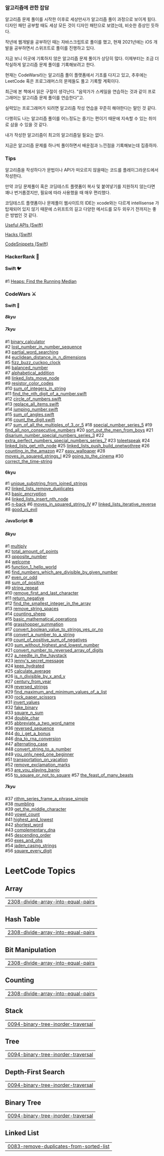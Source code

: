 ### 알고리즘에 관한 잡담

알고리즘 문제 풀이를 시작한 이후로 세상만사가 알고리즘 풀이 과정으로 보이게 됬다. 디자인 패턴 공부할 때도 세상 모든 것이 디자인 패턴으로 보였는데, 비슷한 증상인 듯하다. 

작년에 웹개발을 공부하던 때는 자바스크립트로 풀이를 했고, 현재 2021년에는 iOS 개발을 공부하면서 스위프트로 풀이를 진행하고 있다.   

지금 보니 이곳에 기록하지 않은 알고리즘 문제 풀이가 상당히 많다. 이제부터는 조금 더 착실하게 알고리즘 문제 풀이를 기록해보려고 한다.   

현재는 CodeWars라는 알고리즘 풀이 플랫폼에서 기초를 다지고 있고, 추후에는 LeetCode 혹은 프로그래머스의 문제들도 풀고 기록할 계획이다.  

최근에 본 책에서 읽은 구절이 생각난다. "음악가가 스케일을 연습하는 것과 같이 프로그래머는 알고리즘 문제 풀이를 연습한다"고.  

실력있는 프로그래머가 되려면 알고리즘 작성 연습을 꾸준히 해야한다는 말인 것 같다.  

다행히도 나는 알고리즘 풀이를 어느정도는 즐기는 편이기 때문에 지속할 수 있는 취미로 삼을 수 있을 것 같다.  

내가 작성한 알고리즘이 최고의 알고리즘일 필요는 없다.   

지금은 알고리즘 문제를 하나씩 풀이하면서 배운점과 느낀점을 기록해보는데 집중하자.  

### Tips

알고리즘을 작성하다가 문법이나 API가 떠오르지 않을때는 코드를 플레이그라운드에서 작성한다.

만약 코딩 문제풀이 혹은 코딩테스트 플랫폼이 복사 및 붙여넣기를 지원하지 않는다면 꽤나 번거롭겠지만, 필요에 따라 사용했을 때 매우 편리했다.

코딩테스트 플랫폼이나 문제풀이 웹사이트의 IDE는 xcode와는 다르게 intellisense 가 탑재되어 있지 않기 때문에 스위프트의 길고 다양한 메서드를 모두 외우기 전까지는 좋은 방법인 것 같다. 

[Useful APIs (Swift)](https://www.notion.so/ericimhojang/Useful-APIS-6826b04aef76477cb4c711c3b341bd96)  
  
[Hacks (Swift)](https://www.notion.so/ericimhojang/Hacks-e2199208a9da43a4bcbfc3025c13929a)  
  
[CodeSnippets (Swift)](https://www.notion.so/ericimhojang/Useful-Code-Snippets-ad88681b5c0c4f908001fc605017fb5c)

### HackerRank 🏰
#### Swift 🐦

#1 [Heaps: Find the Running Median](HackerRank/Heaps_Find_the_Running_Median.swift)

### CodeWars ⚔️
#### Swift  🦅
##### 8kyu

##### 7kyu
#1 [binary_calculator](Codewars/Swift/7kyu/binary_calculator.swift)  
#2 [lost_number_in_number_sequence](Codewars/Swift/7kyu/lost_number_in_number_sequence.swift)  
#3 [partial_word_searching](Codewars/Swift/7kyu/partial_word_searching.swift)  
#4 [euclidean_distance_in_n_dimensions](Codewars/Swift/7kyu/euclidean_distance_in_n_dimensions.swift)  
#5 [fizz_buzz_cuckoo_clock](Codewars/Swift/7kyu/fizz_buzz_cuckoo_clock.swift)  
#6 [balanced_number](Codewars/Swift/7kyu/balanced_number.swift)  
#7 [alphabetical_addition](Codewars/Swift/7kyu/alphabet_addition.swift)  
#8 [linked_lists_move_node](Codewars/Swift/7kyu/linked_lists_move_node.swift)  
#9 [resistor_color_codes](Codewars/Swift/7kyu/resistor_color_codes.swift)  
#10 [sum_of_integers_in_string](Codewars/Swift/7kyu/sum_of_integers_in_string.swift)  
#11 [find_the_nth_digit_of_a_number.swift](Codewars/Swift/7kyu/find_the_nth_digit_of_a_number.swift)  
#12 [circle_of_numbers.swift](Codewars/Swift/7kyu/circle_of_numbers.swift)  
#13 [replace_all_items.swift](Codewars/Swift/7kyu/replace_all_items.swift)  
#14 [jumping_number.swift](Codewars/Swift/7kyu/jumping_number.swift)  
#15 [sum_of_angles.swift](Codewars/Swift/7kyu/sum_of_angles.swift)  
#16 [count_the_digit.swift](Codewars/Swift/7kyu/count_the_digit.swift)  
#17 [sum_of_all_the_multiples_of_3_or_5](Codewars/Swift/7kyu/sum_of_all_the_multiples_of_3_or_5.swift) 
#18 [special_number_series_5](Codewars/Swift/7kyu/special_number_series_5.swift)
#19 [find_all_non_consecutive_numbers](Codewars/Swift/7kyu/find_all_non_consecutive_numbers.swift)
#20 [sort_out_the_men_from_boys](Codewars/Swift/7kyu/sort_out_the_men_from_boys.swift)
#21 [disarium_number_special_numbers_series_3](Codewars/Swift/7kyu/disarium_special_numbers_series_3.swift)
#22 [extra_perfect_numbers_special_numbers_series_7](Codewars/Swift/7kyu/extra_perfect_numbers_special_numbers_series_7.swift)
#23 [toleetspeak](Codewars/Swift/7kyu/toleetspeak.swift)
#24 [linked_lists_get_nth_node](Codewars/Swift/7kyu/linked_lists_get_nth_node.swift)
#25 [linked_lists_push_build_onetwothree](Codewars/Swift/7kyu/linked_lists_push_build_onetwothree.swift)
#26 [counting_in_the_amazon](Codewars/Swift/7kyu/counting_in_the_amazon.swift)
#27 [easy_wallpaper](Codewars/Swift/7kyu/easy_wallpaper.swift)
#28 [moves_in_squared_strings_I](Codewars/Swift/7kyu/moves_in_squared_strings_I.swift)
#29 [going_to_the_cinema](Codewars/Swift/7kyu/going_to_the_cinema.swift)
#30 [correct_the_time-string](Codewars/Swift/7kyu/correct_the_time-string.swift)

#### 6kyu

#1 [unique_substring_from_joined_strings](Codewars/Swift/6kyu/unique_substring_from_joined_strings.swift)   
#2 [linked_lists_remove_duplicates](Codewars/Swift/6kyu/linked_lists_remove_duplicates.swift)  
#3 [basic_encryption](Codewars/Swift/6kyu/basic_encryption.swift)  
#4 [linked_lists_insert_nth_node](Codewars/Swift/6kyu/linked_lists_insert_nth_node.swift)  
#5 [n-back](Codewars/Swift/6kyu/n-back.swift)
#6 [moves_in_squared_string_IV](Codewars/Swift/6kyu/moves_in_squared_string_IV.swift)
#7 [linked_lists_iterative_reverse](Codewars/Swift/6kyu/linked_lists_iterative_reverse.swift)
#8 [good_vs_evil](Codewars/Swift/6kyu/good_vs_evil.swift)

#### JavaScript 🕸
##### 8kyu
#1 [multiply](Codewars/JavaScript/8kyu/multiply.js)  
#2 [total_amount_of_points](Codewars/JavaScript/8kyu/total_amount_of_points.js)  
#3 [opposite_number](Codewars/JavaScript/8kyu/opposite_number.js)  
#4 [welcome](Codewars/JavaScript/8kyu/welcome.js)  
#5 [function_1_hello_world](Codewars/JavaScript/8kyu/function_1_hello_world.js)  
#6 [find_numbers_which_are_divisible_by_given_number](Codewars/JavaScript/8kyu/find_numbers_which_are_divisible_by_given_number.js)  
#7 [even_or_odd](Codewars/JavaScript/8kyu/even_or_odd.js)  
#8 [sum_of_positive](Codewars/JavaScript/8kyu/sum_of_positive.js)  
#9 [string_repeat](Codewars/JavaScript/8kyu/string_repeat.js)  
#10 [remove_first_and_last_character](Codewars/JavaScript/8kyu/remove_first_and_last_character.js)  
#11 [return_negative](Codewars/JavaScript/8kyu/return_negative.js)  
#12 [find_the_smallest_integer_in_the_array](Codewars/JavaScript/8kyu/find_the_smallest_integer_in_the_array.js)  
#13 [remove_string_spaces](Codewars/JavaScript/8kyu/remove_string_spaces.js)  
#14 [counting_sheep](Codewars/JavaScript/8kyu/counting_sheep.js)  
#15 [basic_mathematical_operations](Codewars/JavaScript/8kyu/basic_mathematical_operations.js)  
#16 [grasshopper_summation](Codewars/JavaScript/8kyu/grasshopper_summation.js)  
#17 [convert_boolean_value_to_strings_yes_or_no](Codewars/JavaScript/8kyu/convert_boolean_value_to_strings_yes_or_no.js)  
#18 [convert_a_number_to_a_string](Codewars/JavaScript/8kyu/convert_a_number_to_a_string.js)  
#19 [count_of_positive_sum_of_negatives](Codewars/JavaScript/8kyu/count_of_positive_sum_of_negatives.js)  
#20 [sum_without_highest_and_lowest_number](Codewars/JavaScript/8kyu/sum_without_highest_and_lowest_number.js)  
#21 [convert_number_to_reversed_array_of_digits](Codewars/JavaScript/8kyu/convert_number_to_reversed_array_of_digits.js)  
#22 [a_needle_in_the_haystack](Codewar/8kyu/a_needle_in_the_haystack.js)  
#23 [jenny's_secret_message](Codewars/JavaScript/8kyu/jenny's_secret_message.js)  
#24 [keep_hydrated](Codewars/JavaScript/8kyu/keep_hydrated.js)  
#25 [calculate_average](Codewars/JavaScript/8kyu/calculate_average.js)  
#26 [is_n_divisible_by_x_and_y](Codewars/JavaScript/8kyu/is_n_divisible_by_x_and_y.js)  
#27 [century_from_year](Codewars/JavaScript/8kyu/century_from_year.js)  
#28 [reversed_strings](Codewars/JavaScript/8kyu/reversed_strings.js)  
#29 [find_maximum_and_minimum_values_of_a_list](find_maximum_and_minimum_values_of_a_list.js)  
#30 [rock_paper_scissors](Codewars/JavaScript/8kyu/rock_paper_scissors.js)  
#31 [invert_values](Codewars/JavaScript/8kyu/invert_values.js)  
#32 [fake_binary](Codewars/JavaScript/8kyu/fake_binary.js)  
#33 [square_n_sum](Codewars/JavaScript/8kyu/square_n_sum.js)  
#34 [double_char](Codewars/JavaScript/8kyu/double_char.js)  
#35 [abbreviate_a_two_word_name](Codewars/JavaScript/8kyu/abbreviate_a_two_word_name.js)  
#36 [reversed_sequence](Codewars/JavaScript/8kyu/reversed_sequence.js)  
#44 [do_i_get_a_bonus](Codewars/JavaScript/8kyu/do_i_get_a_bonus.js)  
#46 [dna_to_rna_conversion](Codewars/JavaScript/8kyu/dna_to_rna_conversion.js)  
#47 [alternating_case](Codewars/JavaScript/8kyu/alternating_case.js)  
#48 [convert_string_to_a_number](Codewars/JavaScript/8kyu/convert_string_to_a_number.js)  
#49 [you_only_need_one_beginner](Codewars/JavaScript/8kyu/you_only_need_one_beginner.js)  
#51 [transportation_on_vacation](Codewars/JavaScript/8yu/transportation_on_vacation.js)  
#52 [remove_exclamation_marks](Codewars/JavaScript/8kyu/remove_exclamation_marks.js)  
#53 [are_you_playing_banjo](Codewars/JavaScript/8kyu/are_you_playing_banjo.js)  
#55 [to_square_or_not_to_square](Codewars/JavaScript/8kyu/to_square_or_not_to_square.js)
#57 [the_feast_of_many_beasts](Codewars/JavaScript/8kyu/the_feast_of_many_beasts.js)  

##### 7kyu

#37 [rithm_series_frame_a_phrase_simple](Codewars/JavaScript/7kyu/rithm_series_frame_a_phrase_simple.js)  
#38 [mumbling](Codewars/JavaScript/7kyu/mumbling.js)  
#39 [get_the_middle_character](Codewars/JavaScript/7kyu/get_the_middle_character.js)  
#40 [vowel_count](Codewars/JavaScript/7kyu/vowel_count.js)  
#41 [highest_and_lowest](Codewars/JavaScript/7kyu/hightest_and_lowest.js)  
#42 [shortest_word](Codewars/JavaScript/7kyu/shortest_word.js)  
#43 [complementary_dna](Codewars/JavaScript/7kyu/complementary_dna.js)  
#45 [descending_order](Codewars/JavaScript/7kyu/descending_order.js)  
#50 [exes_and_ohs](Codewars/JavaScript/7kyu/exes_and_ohs.js)  
#54 [jaden_casing_strings](Codewars/JavaScript/7kyu/jaden_casing_strings.js)  
#56 [square_every_digit](Codewars/JavaScript/7kyu/square_every_digit.js)  

<!---LeetCode Topics Start-->
# LeetCode Topics
## Array
|  |
| ------- |
| [2308-divide-array-into-equal-pairs](https://github.com/seoulboy/algorithm.log/tree/master/2308-divide-array-into-equal-pairs) |
## Hash Table
|  |
| ------- |
| [2308-divide-array-into-equal-pairs](https://github.com/seoulboy/algorithm.log/tree/master/2308-divide-array-into-equal-pairs) |
## Bit Manipulation
|  |
| ------- |
| [2308-divide-array-into-equal-pairs](https://github.com/seoulboy/algorithm.log/tree/master/2308-divide-array-into-equal-pairs) |
## Counting
|  |
| ------- |
| [2308-divide-array-into-equal-pairs](https://github.com/seoulboy/algorithm.log/tree/master/2308-divide-array-into-equal-pairs) |
## Stack
|  |
| ------- |
| [0094-binary-tree-inorder-traversal](https://github.com/seoulboy/algorithm.log/tree/master/0094-binary-tree-inorder-traversal) |
## Tree
|  |
| ------- |
| [0094-binary-tree-inorder-traversal](https://github.com/seoulboy/algorithm.log/tree/master/0094-binary-tree-inorder-traversal) |
## Depth-First Search
|  |
| ------- |
| [0094-binary-tree-inorder-traversal](https://github.com/seoulboy/algorithm.log/tree/master/0094-binary-tree-inorder-traversal) |
## Binary Tree
|  |
| ------- |
| [0094-binary-tree-inorder-traversal](https://github.com/seoulboy/algorithm.log/tree/master/0094-binary-tree-inorder-traversal) |
## Linked List
|  |
| ------- |
| [0083-remove-duplicates-from-sorted-list](https://github.com/seoulboy/algorithm.log/tree/master/0083-remove-duplicates-from-sorted-list) |
<!---LeetCode Topics End-->